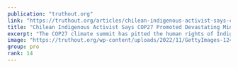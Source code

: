 ```yaml
---
publication: "truthout.org"
link: "https://truthout.org/articles/chilean-indigenous-activist-says-cop27-promoted-devastating-mega-projects/"
title: "Chilean Indigenous Activist Says COP27 Promoted Devastating Mining Projects"
excerpt: "The COP27 climate summit has pitted the human rights of Indigenous peoples against rich nations’ energy needs."
image: "https://truthout.org/wp-content/uploads/2022/11/GettyImages-1244846712-1200x675.jpg"
group: pro
rank: 14
---
```

